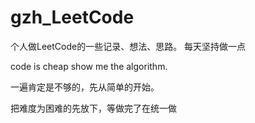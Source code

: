 # gzh_LeetCode

个人做LeetCode的一些记录、想法、思路。
每天坚持做一点</br>

code is cheap show me the algorithm.

一遍肯定是不够的，先从简单的开始。

把难度为困难的先放下，等做完了在统一做



